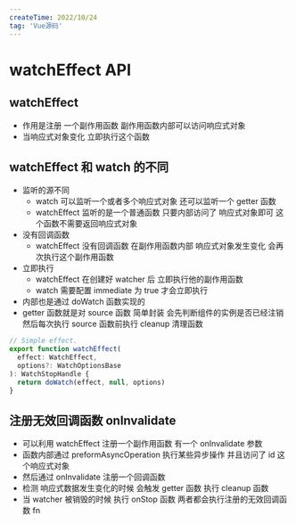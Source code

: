 ```yaml
---
createTime: 2022/10/24
tag: 'Vue源码'
---
```

# watchEffect API

## watchEffect

* 作用是注册 一个副作用函数 副作用函数内部可以访问响应式对象
* 当响应式对象变化 立即执行这个函数

## watchEffect 和 watch  的不同

* 监听的源不同
  * watch 可以监听一个或者多个响应式对象 还可以监听一个 getter 函数
  * watchEffect 监听的是一个普通函数 只要内部访问了 响应式对象即可 这个函数不需要返回响应式对象
* 没有回调函数
  * watchEffect 没有回调函数 在副作用函数内部 响应式对象发生变化 会再次执行这个副作用函数
* 立即执行
  * watchEffect 在创建好 watcher 后 立即执行他的副作用函数
  * watch  需要配置 immediate 为 true 才会立即执行
* 内部也是通过 doWatch 函数实现的
* getter 函数就是对 source 函数 简单封装  会先判断组件的实例是否已经注销 然后每次执行 source 函数前执行 cleanup 清理函数

```ts
// Simple effect.
export function watchEffect(
  effect: WatchEffect,
  options?: WatchOptionsBase
): WatchStopHandle {
  return doWatch(effect, null, options)
}
```

## 注册无效回调函数 onInvalidate

* 可以利用 watchEffect 注册一个副作用函数  有一个 onInvalidate 参数
* 函数内部通过 preformAsyncOperation 执行某些异步操作 并且访问了 id 这个响应式对象  
* 然后通过 onInvalidate 注册一个回调函数
* 检测 响应式数据发生变化的时候 会触发 getter 函数 执行 cleanup 函数
* 当 watcher 被销毁的时候 执行 onStop 函数 两者都会执行注册的无效回调函数 fn
